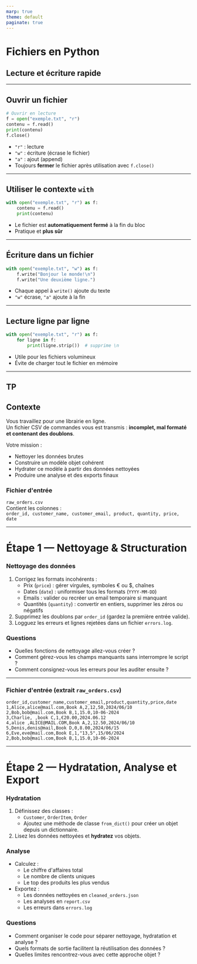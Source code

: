 ```yaml
---
marp: true
theme: default
paginate: true
---
```


# Fichiers en Python  
## Lecture et écriture rapide

---

## Ouvrir un fichier

```python
# Ouvrir en lecture
f = open("exemple.txt", "r")
contenu = f.read()
print(contenu)
f.close()
````

* `"r"` : lecture
* `"w"` : écriture (écrase le fichier)
* `"a"` : ajout (append)
* Toujours **fermer** le fichier après utilisation avec `f.close()`

---

## Utiliser le contexte `with`

```python
with open("exemple.txt", "r") as f:
    contenu = f.read()
    print(contenu)
```

* Le fichier est **automatiquement fermé** à la fin du bloc
* Pratique et **plus sûr**

---

## Écriture dans un fichier

```python
with open("exemple.txt", "w") as f:
    f.write("Bonjour le monde!\n")
    f.write("Une deuxième ligne.")
```

* Chaque appel à `write()` ajoute du texte
* `"w"` écrase, `"a"` ajoute à la fin

---

## Lecture ligne par ligne

```python
with open("exemple.txt", "r") as f:
    for ligne in f:
        print(ligne.strip())  # supprime \n
```

* Utile pour les fichiers volumineux
* Évite de charger tout le fichier en mémoire

---

## TP 

## Contexte

Vous travaillez pour une librairie en ligne.  
Un fichier CSV de commandes vous est transmis : **incomplet, mal formaté et contenant des doublons**.

Votre mission :
- Nettoyer les données brutes
- Construire un modèle objet cohérent
- Hydrater ce modèle à partir des données nettoyées
- Produire une analyse et des exports finaux

### Fichier d'entrée
`raw_orders.csv`  
Contient les colonnes :  
`order_id, customer_name, customer_email, product, quantity, price, date`

---

# Étape 1 — Nettoyage & Structuration

### Nettoyage des données
1. Corrigez les formats incohérents :
   - Prix (`price`) : gérer virgules, symboles € ou $, chaînes  
   - Dates (`date`) : uniformiser tous les formats (`YYYY-MM-DD`)  
   - Emails : valider ou recréer un email temporaire si manquant  
   - Quantités (`quantity`) : convertir en entiers, supprimer les zéros ou négatifs  
2. Supprimez les doublons par `order_id` (gardez la première entrée valide).  
3. Logguez les erreurs et lignes rejetées dans un fichier `errors.log`.

### Questions
- Quelles fonctions de nettoyage allez-vous créer ?  
- Comment gérez-vous les champs manquants sans interrompre le script ?  
- Comment consignez-vous les erreurs pour les auditer ensuite ?

---

### Fichier d'entrée (extrait `raw_orders.csv`)

```
order_id,customer_name,customer_email,product,quantity,price,date
1,Alice,alice@mail.com,Book A,2,12,50,2024/06/10
2,Bob,bob@mail.com,Book B,1,15.0,10-06-2024
3,Charlie, ,book C,1,€20.00,2024.06.12
4,alice ,ALICE@MAIL.COM,Book A,2,12.50,2024/06/10
5,Denis,denis@mail,Book D,0,8.00,2024/06/15
6,Eve,eve@mail.com,Book E,1,"13,5",15/06/2024
2,Bob,bob@mail.com,Book B,1,15.0,10-06-2024
```

--- 

# Étape 2 — Hydratation, Analyse et Export

### Hydratation
1. Définissez des classes :  
   - `Customer`, `OrderItem`, `Order`  
   - Ajoutez une méthode de classe `from_dict()` pour créer un objet depuis un dictionnaire.  
2. Lisez les données nettoyées et **hydratez** vos objets.

### Analyse
- Calculez :
  - Le chiffre d'affaires total
  - Le nombre de clients uniques
  - Le top des produits les plus vendus  
- Exportez :
  - Les données nettoyées en `cleaned_orders.json`
  - Les analyses en `report.csv`
  - Les erreurs dans `errors.log`
  

### Questions
- Comment organiser le code pour séparer nettoyage, hydratation et analyse ?  
- Quels formats de sortie facilitent la réutilisation des données ?  
- Quelles limites rencontrez-vous avec cette approche objet ?

